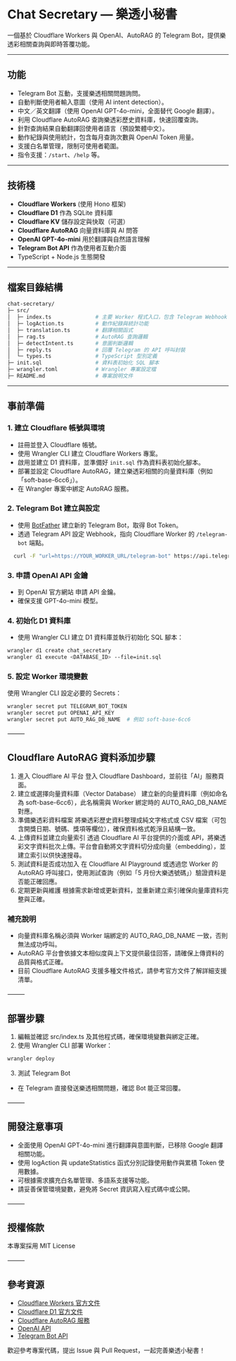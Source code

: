 # Chat Secretary — 樂透小秘書

一個基於 Cloudflare Workers 與 OpenAI、AutoRAG 的 Telegram Bot，提供樂透彩相關查詢與即時答覆功能。

---

## 功能

- Telegram Bot 互動，支援樂透相關問題詢問。
- 自動判斷使用者輸入意圖（使用 AI intent detection）。
- 中文／英文翻譯（使用 OpenAI GPT-4o-mini，全面替代 Google 翻譯）。
- 利用 Cloudflare AutoRAG 查詢樂透彩歷史資料庫，快速回覆查詢。
- 針對查詢結果自動翻譯回使用者語言（預設繁體中文）。
- 動作紀錄與使用統計，包含每月查詢次數與 OpenAI Token 用量。
- 支援白名單管理，限制可使用者範圍。
- 指令支援：`/start`、`/help` 等。

---

## 技術棧

- **Cloudflare Workers** (使用 Hono 框架)
- **Cloudflare D1** 作為 SQLite 資料庫
- **Cloudflare KV** 儲存設定與快取（可選）
- **Cloudflare AutoRAG** 向量資料庫與 AI 問答
- **OpenAI GPT-4o-mini** 用於翻譯與自然語言理解
- **Telegram Bot API** 作為使用者互動介面
- TypeScript + Node.js 生態開發

---

## 檔案目錄結構

```bash
chat-secretary/
├─ src/
│  ├─ index.ts              # 主要 Worker 程式入口，包含 Telegram Webhook 處理邏輯
│  ├─ logAction.ts          # 動作紀錄與統計功能
│  ├─ translation.ts        # 翻譯相關函式
│  ├─ rag.ts                # AutoRAG 查詢邏輯
│  ├─ detectIntent.ts       # 意圖判斷邏輯
│  ├─ reply.ts              # 回覆 Telegram 的 API 呼叫封裝
│  └─ types.ts              # TypeScript 型別定義
├─ init.sql                 # 資料表初始化 SQL 腳本
├─ wrangler.toml            # Wrangler 專案設定檔
├─ README.md                # 專案說明文件

```
---

## 事前準備

### 1. 建立 Cloudflare 帳號與環境

- 註冊並登入 Cloudflare 帳號。
- 使用 Wrangler CLI 建立 Cloudflare Workers 專案。
- 啟用並建立 D1 資料庫，並準備好 `init.sql` 作為資料表初始化腳本。
- 部署並設定 Cloudflare AutoRAG，建立樂透彩相關的向量資料庫（例如「soft-base-6cc6」）。
- 在 Wrangler 專案中綁定 AutoRAG 服務。

### 2. Telegram Bot 建立與設定

- 使用 [BotFather](https://t.me/BotFather) 建立新的 Telegram Bot，取得 Bot Token。
- 透過 Telegram API 設定 Webhook，指向 Cloudflare Worker 的 `/telegram-bot` 端點。
```bash
  curl -F "url=https://YOUR_WORKER_URL/telegram-bot" https://api.telegram.org/bot<YOUR_BOT_TOKEN>/setWebhook
```
### 3. 申請 OpenAI API 金鑰
- 到 OpenAI 官方網站 申請 API 金鑰。
- 確保支援 GPT-4o-mini 模型。

### 4. 初始化 D1 資料庫
- 使用 Wrangler CLI 建立 D1 資料庫並執行初始化 SQL 腳本：

```bash
wrangler d1 create chat_secretary
wrangler d1 execute <DATABASE_ID> --file=init.sql
```

### 5. 設定 Worker 環境變數

使用 Wrangler CLI 設定必要的 Secrets：
```bash
wrangler secret put TELEGRAM_BOT_TOKEN
wrangler secret put OPENAI_API_KEY
wrangler secret put AUTO_RAG_DB_NAME  # 例如 soft-base-6cc6
```

⸻

## Cloudflare AutoRAG 資料添加步驟
1.	進入 Cloudflare AI 平台
登入 Cloudflare Dashboard，並前往「AI」服務頁面。
2.	建立或選擇向量資料庫（Vector Database）
建立新的向量資料庫（例如命名為 soft-base-6cc6），此名稱需與 Worker 綁定時的 AUTO_RAG_DB_NAME 對應。
3.	準備樂透彩資料檔案
將樂透彩歷史資料整理成純文字格式或 CSV 檔案（可包含開獎日期、號碼、獎項等欄位），確保資料格式乾淨且結構一致。
4.	上傳資料並建立向量索引
透過 Cloudflare AI 平台提供的介面或 API，將樂透彩文字資料批次上傳。平台會自動將文字資料切分成向量（embedding），並建立索引以供快速搜尋。
5.	測試資料是否成功加入
在 Cloudflare AI Playground 或透過您 Worker 的 AutoRAG 呼叫接口，使用測試查詢（例如「5 月份大樂透號碼」）驗證資料是否能正確回應。
6.	定期更新與維護
根據需求新增或更新資料，並重新建立索引確保向量庫資料完整與正確。

### 補充說明
- 向量資料庫名稱必須與 Worker 端綁定的 AUTO_RAG_DB_NAME 一致，否則無法成功呼叫。
- AutoRAG 平台會依據文本相似度與上下文提供最佳回答，請確保上傳資料的品質與格式正確。
- 目前 Cloudflare AutoRAG 支援多種文件格式，請參考官方文件了解詳細支援清單。

⸻

## 部署步驟
1. 編輯並確認 src/index.ts 及其他程式碼，確保環境變數與綁定正確。
2. 使用 Wrangler CLI 部署 Worker：
```bash
wrangler deploy
```

3. 測試 Telegram Bot

- 在 Telegram 直接發送樂透相關問題，確認 Bot 能正常回覆。

⸻

## 開發注意事項
- 全面使用 OpenAI GPT-4o-mini 進行翻譯與意圖判斷，已移除 Google 翻譯相關功能。
- 使用 logAction 與 updateStatistics 函式分別記錄使用動作與累積 Token 使用數據。
- 可根據需求擴充白名單管理、多語系支援等功能。
- 請妥善保管環境變數，避免將 Secret 資訊寫入程式碼中或公開。

⸻

## 授權條款

本專案採用 MIT License

⸻

## 參考資源

- [Cloudflare Workers 官方文件](https://developers.cloudflare.com/workers/)
- [Cloudflare D1 官方文件](https://developers.cloudflare.com/d1/)
- [Cloudflare AutoRAG 服務](https://developers.cloudflare.com/ai/)
- [OpenAI API](https://platform.openai.com/docs/)
- [Telegram Bot API](https://core.telegram.org/bots/api)



歡迎參考專案代碼，提出 Issue 與 Pull Request，一起完善樂透小秘書！

